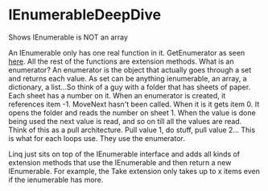 # IEnumerableDeepDive
Shows IEnumerable is NOT an array

An IEnumerable<T> only has one real function in it.  GetEnumerator as seen [here](https://msdn.microsoft.com/en-us/library/s793z9y2(v=vs.110).aspx).  All the rest of the functions are extension methods.  What is an enumerator?  An enumerator is the object that actually goes through a set and returns each value.  As set can be anything ienumerable, an array, a dictionary, a list...So think of a guy with a folder that has sheets of paper.  Each sheet has a number on it.  When an enumerator is created, it references item -1.  MoveNext hasn't been called.  When it is it gets item 0.  It opens the folder and reads the number on sheet 1.  When the value is done being used the next value is read, and so on till all the values are read.  Think of this as a pull architecture.  Pull value 1, do stuff, pull value 2...  This is what for each loops use.  They use the enumerator.  
  
  Linq just sits on top of the IEnumerable interface and adds all kinds of extension methods that use the IEnumerable and then return a new IEnumerable.  For example, the Take extension only takes up to x items even if the ienumerable has more.

